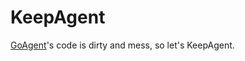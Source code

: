 KeepAgent
=

[GoAgent](https://github.com/goagent/goagent)'s code is dirty and mess, so let's KeepAgent.
